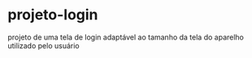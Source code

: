 # projeto-login
 projeto de uma tela de login adaptável ao tamanho da tela do aparelho utilizado pelo usuário
